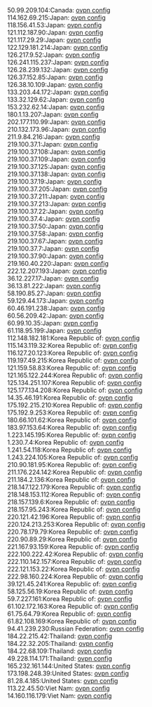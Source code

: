 50.99.209.104:Canada: [ovpn config](vpn/50_99_209_104.ovpn)  
114.162.69.215:Japan: [ovpn config](vpn/114_162_69_215.ovpn)  
118.156.41.53:Japan: [ovpn config](vpn/118_156_41_53.ovpn)  
121.112.187.90:Japan: [ovpn config](vpn/121_112_187_90.ovpn)  
121.117.29.29:Japan: [ovpn config](vpn/121_117_29_29.ovpn)  
122.129.181.214:Japan: [ovpn config](vpn/122_129_181_214.ovpn)  
126.217.9.52:Japan: [ovpn config](vpn/126_217_9_52.ovpn)  
126.241.115.237:Japan: [ovpn config](vpn/126_241_115_237.ovpn)  
126.28.239.132:Japan: [ovpn config](vpn/126_28_239_132.ovpn)  
126.37.152.85:Japan: [ovpn config](vpn/126_37_152_85.ovpn)  
126.38.10.109:Japan: [ovpn config](vpn/126_38_10_109.ovpn)  
133.203.44.172:Japan: [ovpn config](vpn/133_203_44_172.ovpn)  
133.32.129.62:Japan: [ovpn config](vpn/133_32_129_62.ovpn)  
153.232.62.14:Japan: [ovpn config](vpn/153_232_62_14.ovpn)  
180.1.13.207:Japan: [ovpn config](vpn/180_1_13_207.ovpn)  
202.177.110.99:Japan: [ovpn config](vpn/202_177_110_99.ovpn)  
210.132.173.96:Japan: [ovpn config](vpn/210_132_173_96.ovpn)  
211.9.84.216:Japan: [ovpn config](vpn/211_9_84_216.ovpn)  
219.100.37.1:Japan: [ovpn config](vpn/219_100_37_1.ovpn)  
219.100.37.108:Japan: [ovpn config](vpn/219_100_37_108.ovpn)  
219.100.37.109:Japan: [ovpn config](vpn/219_100_37_109.ovpn)  
219.100.37.125:Japan: [ovpn config](vpn/219_100_37_125.ovpn)  
219.100.37.138:Japan: [ovpn config](vpn/219_100_37_138.ovpn)  
219.100.37.19:Japan: [ovpn config](vpn/219_100_37_19.ovpn)  
219.100.37.205:Japan: [ovpn config](vpn/219_100_37_205.ovpn)  
219.100.37.211:Japan: [ovpn config](vpn/219_100_37_211.ovpn)  
219.100.37.213:Japan: [ovpn config](vpn/219_100_37_213.ovpn)  
219.100.37.22:Japan: [ovpn config](vpn/219_100_37_22.ovpn)  
219.100.37.4:Japan: [ovpn config](vpn/219_100_37_4.ovpn)  
219.100.37.50:Japan: [ovpn config](vpn/219_100_37_50.ovpn)  
219.100.37.58:Japan: [ovpn config](vpn/219_100_37_58.ovpn)  
219.100.37.67:Japan: [ovpn config](vpn/219_100_37_67.ovpn)  
219.100.37.7:Japan: [ovpn config](vpn/219_100_37_7.ovpn)  
219.100.37.90:Japan: [ovpn config](vpn/219_100_37_90.ovpn)  
219.160.40.220:Japan: [ovpn config](vpn/219_160_40_220.ovpn)  
222.12.207.193:Japan: [ovpn config](vpn/222_12_207_193.ovpn)  
36.12.227.17:Japan: [ovpn config](vpn/36_12_227_17.ovpn)  
36.13.81.222:Japan: [ovpn config](vpn/36_13_81_222.ovpn)  
58.190.85.27:Japan: [ovpn config](vpn/58_190_85_27.ovpn)  
59.129.44.173:Japan: [ovpn config](vpn/59_129_44_173.ovpn)  
60.46.191.238:Japan: [ovpn config](vpn/60_46_191_238.ovpn)  
60.56.209.42:Japan: [ovpn config](vpn/60_56_209_42.ovpn)  
60.99.10.35:Japan: [ovpn config](vpn/60_99_10_35.ovpn)  
61.118.95.199:Japan: [ovpn config](vpn/61_118_95_199.ovpn)  
112.148.182.181:Korea Republic of: [ovpn config](vpn/112_148_182_181.ovpn)  
115.143.119.32:Korea Republic of: [ovpn config](vpn/115_143_119_32.ovpn)  
116.127.20.123:Korea Republic of: [ovpn config](vpn/116_127_20_123.ovpn)  
119.197.49.215:Korea Republic of: [ovpn config](vpn/119_197_49_215.ovpn)  
121.159.58.83:Korea Republic of: [ovpn config](vpn/121_159_58_83.ovpn)  
121.165.122.244:Korea Republic of: [ovpn config](vpn/121_165_122_244.ovpn)  
125.134.251.107:Korea Republic of: [ovpn config](vpn/125_134_251_107.ovpn)  
125.177.134.208:Korea Republic of: [ovpn config](vpn/125_177_134_208.ovpn)  
14.35.46.191:Korea Republic of: [ovpn config](vpn/14_35_46_191.ovpn)  
175.192.215.210:Korea Republic of: [ovpn config](vpn/175_192_215_210.ovpn)  
175.192.9.253:Korea Republic of: [ovpn config](vpn/175_192_9_253.ovpn)  
180.66.101.62:Korea Republic of: [ovpn config](vpn/180_66_101_62.ovpn)  
183.97.153.64:Korea Republic of: [ovpn config](vpn/183_97_153_64.ovpn)  
1.223.145.195:Korea Republic of: [ovpn config](vpn/1_223_145_195.ovpn)  
1.230.7.4:Korea Republic of: [ovpn config](vpn/1_230_7_4.ovpn)  
1.241.54.118:Korea Republic of: [ovpn config](vpn/1_241_54_118.ovpn)  
1.243.224.105:Korea Republic of: [ovpn config](vpn/1_243_224_105.ovpn)  
210.90.181.95:Korea Republic of: [ovpn config](vpn/210_90_181_95.ovpn)  
211.176.224.142:Korea Republic of: [ovpn config](vpn/211_176_224_142.ovpn)  
211.184.2.136:Korea Republic of: [ovpn config](vpn/211_184_2_136.ovpn)  
218.147.122.179:Korea Republic of: [ovpn config](vpn/218_147_122_179.ovpn)  
218.148.153.112:Korea Republic of: [ovpn config](vpn/218_148_153_112.ovpn)  
218.157.139.6:Korea Republic of: [ovpn config](vpn/218_157_139_6.ovpn)  
218.157.95.243:Korea Republic of: [ovpn config](vpn/218_157_95_243.ovpn)  
220.121.42.196:Korea Republic of: [ovpn config](vpn/220_121_42_196.ovpn)  
220.124.213.253:Korea Republic of: [ovpn config](vpn/220_124_213_253.ovpn)  
220.78.179.79:Korea Republic of: [ovpn config](vpn/220_78_179_79.ovpn)  
220.90.89.29:Korea Republic of: [ovpn config](vpn/220_90_89_29.ovpn)  
221.167.93.159:Korea Republic of: [ovpn config](vpn/221_167_93_159.ovpn)  
222.100.222.42:Korea Republic of: [ovpn config](vpn/222_100_222_42.ovpn)  
222.110.142.157:Korea Republic of: [ovpn config](vpn/222_110_142_157.ovpn)  
222.121.153.22:Korea Republic of: [ovpn config](vpn/222_121_153_22.ovpn)  
222.98.160.224:Korea Republic of: [ovpn config](vpn/222_98_160_224.ovpn)  
39.121.45.241:Korea Republic of: [ovpn config](vpn/39_121_45_241.ovpn)  
58.125.56.19:Korea Republic of: [ovpn config](vpn/58_125_56_19.ovpn)  
59.7.227.161:Korea Republic of: [ovpn config](vpn/59_7_227_161.ovpn)  
61.102.172.163:Korea Republic of: [ovpn config](vpn/61_102_172_163.ovpn)  
61.75.64.79:Korea Republic of: [ovpn config](vpn/61_75_64_79.ovpn)  
61.82.108.169:Korea Republic of: [ovpn config](vpn/61_82_108_169.ovpn)  
94.41.239.230:Russian Federation: [ovpn config](vpn/94_41_239_230.ovpn)  
184.22.215.42:Thailand: [ovpn config](vpn/184_22_215_42.ovpn)  
184.22.32.205:Thailand: [ovpn config](vpn/184_22_32_205.ovpn)  
184.22.68.109:Thailand: [ovpn config](vpn/184_22_68_109.ovpn)  
49.228.114.171:Thailand: [ovpn config](vpn/49_228_114_171.ovpn)  
165.232.161.144:United States: [ovpn config](vpn/165_232_161_144.ovpn)  
173.198.248.39:United States: [ovpn config](vpn/173_198_248_39.ovpn)  
81.28.4.185:United States: [ovpn config](vpn/81_28_4_185.ovpn)  
113.22.45.50:Viet Nam: [ovpn config](vpn/113_22_45_50.ovpn)  
14.160.116.179:Viet Nam: [ovpn config](vpn/14_160_116_179.ovpn)  
